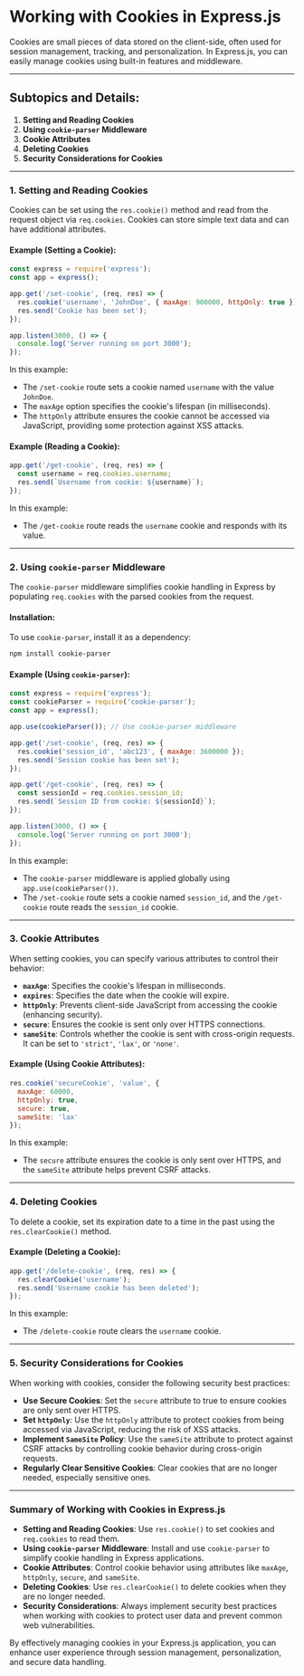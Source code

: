# **Working with Cookies in Express.js**

Cookies are small pieces of data stored on the client-side, often used for session management, tracking, and personalization. In Express.js, you can easily manage cookies using built-in features and middleware.

---

## **Subtopics and Details:**

1. **Setting and Reading Cookies**
2. **Using `cookie-parser` Middleware**
3. **Cookie Attributes**
4. **Deleting Cookies**
5. **Security Considerations for Cookies**

---

### **1. Setting and Reading Cookies**

Cookies can be set using the `res.cookie()` method and read from the request object via `req.cookies`. Cookies can store simple text data and can have additional attributes.

#### **Example (Setting a Cookie):**

```js
const express = require('express');
const app = express();

app.get('/set-cookie', (req, res) => {
  res.cookie('username', 'JohnDoe', { maxAge: 900000, httpOnly: true });
  res.send('Cookie has been set');
});

app.listen(3000, () => {
  console.log('Server running on port 3000');
});
```

In this example:

- The `/set-cookie` route sets a cookie named `username` with the value `JohnDoe`.
- The `maxAge` option specifies the cookie's lifespan (in milliseconds).
- The `httpOnly` attribute ensures the cookie cannot be accessed via JavaScript, providing some protection against XSS attacks.

#### **Example (Reading a Cookie):**

```js
app.get('/get-cookie', (req, res) => {
  const username = req.cookies.username;
  res.send(`Username from cookie: ${username}`);
});
```

In this example:

- The `/get-cookie` route reads the `username` cookie and responds with its value.

---

### **2. Using `cookie-parser` Middleware**

The `cookie-parser` middleware simplifies cookie handling in Express by populating `req.cookies` with the parsed cookies from the request.

#### **Installation:**

To use `cookie-parser`, install it as a dependency:

```bash
npm install cookie-parser
```

#### **Example (Using `cookie-parser`):**

```js
const express = require('express');
const cookieParser = require('cookie-parser');
const app = express();

app.use(cookieParser()); // Use cookie-parser middleware

app.get('/set-cookie', (req, res) => {
  res.cookie('session_id', 'abc123', { maxAge: 3600000 });
  res.send('Session cookie has been set');
});

app.get('/get-cookie', (req, res) => {
  const sessionId = req.cookies.session_id;
  res.send(`Session ID from cookie: ${sessionId}`);
});

app.listen(3000, () => {
  console.log('Server running on port 3000');
});
```

In this example:

- The `cookie-parser` middleware is applied globally using `app.use(cookieParser())`.
- The `/set-cookie` route sets a cookie named `session_id`, and the `/get-cookie` route reads the `session_id` cookie.

---

### **3. Cookie Attributes**

When setting cookies, you can specify various attributes to control their behavior:

- **`maxAge`**: Specifies the cookie's lifespan in milliseconds.
- **`expires`**: Specifies the date when the cookie will expire.
- **`httpOnly`**: Prevents client-side JavaScript from accessing the cookie (enhancing security).
- **`secure`**: Ensures the cookie is sent only over HTTPS connections.
- **`sameSite`**: Controls whether the cookie is sent with cross-origin requests. It can be set to `'strict'`, `'lax'`, or `'none'`.

#### **Example (Using Cookie Attributes):**

```js
res.cookie('secureCookie', 'value', {
  maxAge: 60000,
  httpOnly: true,
  secure: true,
  sameSite: 'lax'
});
```

In this example:

- The `secure` attribute ensures the cookie is only sent over HTTPS, and the `sameSite` attribute helps prevent CSRF attacks.

---

### **4. Deleting Cookies**

To delete a cookie, set its expiration date to a time in the past using the `res.clearCookie()` method.

#### **Example (Deleting a Cookie):**

```js
app.get('/delete-cookie', (req, res) => {
  res.clearCookie('username');
  res.send('Username cookie has been deleted');
});
```

In this example:

- The `/delete-cookie` route clears the `username` cookie.

---

### **5. Security Considerations for Cookies**

When working with cookies, consider the following security best practices:

- **Use Secure Cookies**: Set the `secure` attribute to true to ensure cookies are only sent over HTTPS.
- **Set `httpOnly`**: Use the `httpOnly` attribute to protect cookies from being accessed via JavaScript, reducing the risk of XSS attacks.
- **Implement `SameSite` Policy**: Use the `sameSite` attribute to protect against CSRF attacks by controlling cookie behavior during cross-origin requests.
- **Regularly Clear Sensitive Cookies**: Clear cookies that are no longer needed, especially sensitive ones.

---

### **Summary of Working with Cookies in Express.js**

- **Setting and Reading Cookies**: Use `res.cookie()` to set cookies and `req.cookies` to read them.
- **Using `cookie-parser` Middleware**: Install and use `cookie-parser` to simplify cookie handling in Express applications.
- **Cookie Attributes**: Control cookie behavior using attributes like `maxAge`, `httpOnly`, `secure`, and `sameSite`.
- **Deleting Cookies**: Use `res.clearCookie()` to delete cookies when they are no longer needed.
- **Security Considerations**: Always implement security best practices when working with cookies to protect user data and prevent common web vulnerabilities.

By effectively managing cookies in your Express.js application, you can enhance user experience through session management, personalization, and secure data handling.
